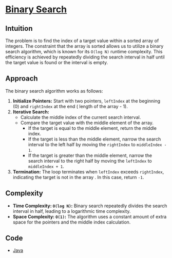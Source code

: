 # [Binary Search](https://leetcode.com/problems/binary-search/description/)

## Intuition

The problem is to find the index of a target value within a sorted array of integers. The constraint that the array is
sorted allows us to utilize a binary search algorithm, which is known for its `O(log N)` runtime complexity. This
efficiency is achieved by repeatedly dividing the search interval in half until the target value is found or the
interval is empty.

## Approach

The binary search algorithm works as follows:

1. **Initialize Pointers:** Start with two pointers, `leftIndex` at the beginning (0) and `rightIndex` at the end (
   length of the array - 1).
2. **Iterative Search:**
    - Calculate the middle index of the current search interval.
    - Compare the target value with the middle element of the array.
        - If the target is equal to the middle element, return the middle index.
        - If the target is less than the middle element, narrow the search interval to the left half by moving the
          `rightIndex` to `middleIndex - 1`.
        - If the target is greater than the middle element, narrow the search interval to the right half by moving the
          `leftIndex` to `middleIndex + 1`.
3. **Termination:** The loop terminates when `leftIndex` exceeds `rightIndex`, indicating the target is not in the array
   . In this case, return `-1`.

## Complexity

- **Time Complexity: `O(log N)`:** Binary search repeatedly divides the search interval in half, leading to a
  logarithmic time complexity.
- **Space Complexity: `O(1)`:** The algorithm uses a constant amount of extra space for the pointers and the middle
  index calculation.

## Code

- [Java](../src/main/java/io/dksifoua/leetcode/binarysearch/Solution.java)